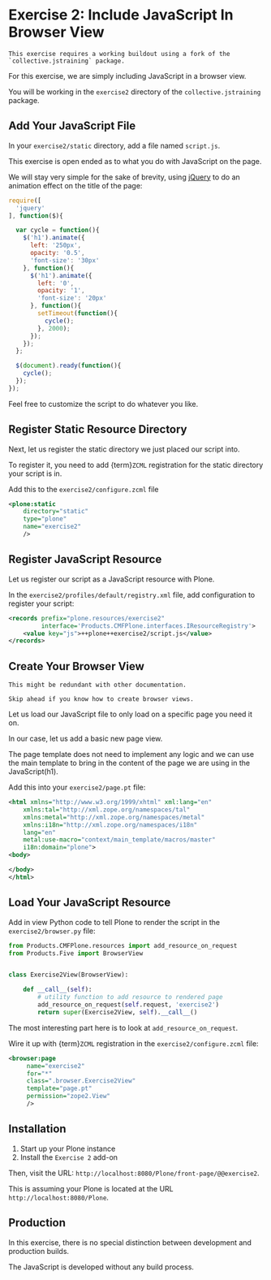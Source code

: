 # Exercise 2: Include JavaScript In Browser View

```{warning}
This exercise requires a working buildout using a fork of the `collective.jstraining` package.
```

For this exercise, we are simply including JavaScript in a browser view.

You will be working in the `exercise2` directory of the `collective.jstraining` package.

## Add Your JavaScript File

In your `exercise2/static` directory, add a file named `script.js`.

This exercise is open ended as to what you do with JavaScript on the page.

We will stay very simple for the sake of brevity, using [jQuery](https://jquery.com/) to do an animation effect on the title of the page:

```javascript
require([
  'jquery'
], function($){

  var cycle = function(){
    $('h1').animate({
      left: '250px',
      opacity: '0.5',
      'font-size': '30px'
    }, function(){
      $('h1').animate({
        left: '0',
        opacity: '1',
        'font-size': '20px'
      }, function(){
        setTimeout(function(){
          cycle();
        }, 2000);
      });
    });
  };

  $(document).ready(function(){
    cycle();
  });
});
```

Feel free to customize the script to do whatever you like.

## Register Static Resource Directory

Next, let us register the static directory we just placed our script into.

To register it, you need to add {term}`ZCML` registration for the static directory your script is in.

Add this to the `exercise2/configure.zcml` file

```xml
<plone:static
    directory="static"
    type="plone"
    name="exercise2"
    />
```

## Register JavaScript Resource

Let us register our script as a JavaScript resource with Plone.

In the `exercise2/profiles/default/registry.xml` file, add configuration to register your script:

```xml
<records prefix="plone.resources/exercise2"
         interface='Products.CMFPlone.interfaces.IResourceRegistry'>
    <value key="js">++plone++exercise2/script.js</value>
</records>
```

## Create Your Browser View

```{warning}
This might be redundant with other documentation.

Skip ahead if you know how to create browser views.
```

Let us load our JavaScript file to only load on a specific page you need it on.

In our case, let us add a basic new page view.

The page template does not need to implement any logic and we can use the main template to bring in the content of the page we are using in the JavaScript(h1).

Add this into your `exercise2/page.pt` file:

```xml
<html xmlns="http://www.w3.org/1999/xhtml" xml:lang="en"
    xmlns:tal="http://xml.zope.org/namespaces/tal"
    xmlns:metal="http://xml.zope.org/namespaces/metal"
    xmlns:i18n="http://xml.zope.org/namespaces/i18n"
    lang="en"
    metal:use-macro="context/main_template/macros/master"
    i18n:domain="plone">
<body>

</body>
</html>
```

## Load Your JavaScript Resource

Add in view Python code to tell Plone to render the script in the `exercise2/browser.py` file:

```python
from Products.CMFPlone.resources import add_resource_on_request
from Products.Five import BrowserView


class Exercise2View(BrowserView):

    def __call__(self):
        # utility function to add resource to rendered page
        add_resource_on_request(self.request, 'exercise2')
        return super(Exercise2View, self).__call__()
```

The most interesting part here is to look at `add_resource_on_request`.

Wire it up with {term}`ZCML` registration in the `exercise2/configure.zcml` file:

```xml
<browser:page
     name="exercise2"
     for="*"
     class=".browser.Exercise2View"
     template="page.pt"
     permission="zope2.View"
     />
```

## Installation

1. Start up your Plone instance
2. Install the `Exercise 2` add-on

Then, visit the URL: `http://localhost:8080/Plone/front-page/@@exercise2`.

This is assuming your Plone is located at the URL `http://localhost:8080/Plone`.

## Production

In this exercise, there is no special distinction between development and production builds.

The JavaScript is developed without any build process.

